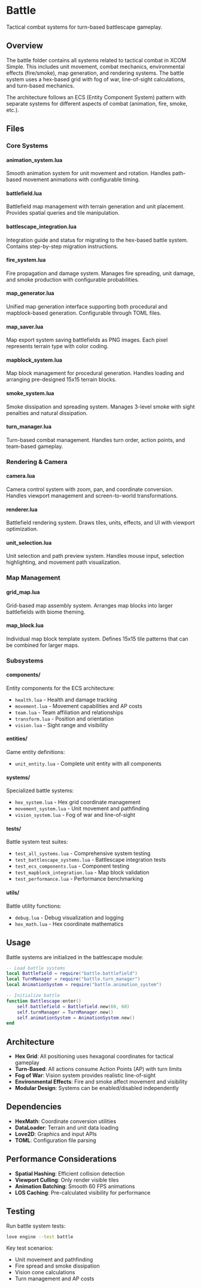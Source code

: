 # Battle

Tactical combat systems for turn-based battlescape gameplay.

## Overview

The battle folder contains all systems related to tactical combat in XCOM Simple. This includes unit movement, combat mechanics, environmental effects (fire/smoke), map generation, and rendering systems. The battle system uses a hex-based grid with fog of war, line-of-sight calculations, and turn-based mechanics.

The architecture follows an ECS (Entity Component System) pattern with separate systems for different aspects of combat (animation, fire, smoke, etc.).

## Files

### Core Systems

#### animation_system.lua
Smooth animation system for unit movement and rotation. Handles path-based movement animations with configurable timing.

#### battlefield.lua
Battlefield map management with terrain generation and unit placement. Provides spatial queries and tile manipulation.

#### battlescape_integration.lua
Integration guide and status for migrating to the hex-based battle system. Contains step-by-step migration instructions.

#### fire_system.lua
Fire propagation and damage system. Manages fire spreading, unit damage, and smoke production with configurable probabilities.

#### map_generator.lua
Unified map generation interface supporting both procedural and mapblock-based generation. Configurable through TOML files.

#### map_saver.lua
Map export system saving battlefields as PNG images. Each pixel represents terrain type with color coding.

#### mapblock_system.lua
Map block management for procedural generation. Handles loading and arranging pre-designed 15x15 terrain blocks.

#### smoke_system.lua
Smoke dissipation and spreading system. Manages 3-level smoke with sight penalties and natural dissipation.

#### turn_manager.lua
Turn-based combat management. Handles turn order, action points, and team-based gameplay.

### Rendering & Camera

#### camera.lua
Camera control system with zoom, pan, and coordinate conversion. Handles viewport management and screen-to-world transformations.

#### renderer.lua
Battlefield rendering system. Draws tiles, units, effects, and UI with viewport optimization.

#### unit_selection.lua
Unit selection and path preview system. Handles mouse input, selection highlighting, and movement path visualization.

### Map Management

#### grid_map.lua
Grid-based map assembly system. Arranges map blocks into larger battlefields with biome theming.

#### map_block.lua
Individual map block template system. Defines 15x15 tile patterns that can be combined for larger maps.

### Subsystems

#### components/
Entity components for the ECS architecture:
- `health.lua` - Health and damage tracking
- `movement.lua` - Movement capabilities and AP costs
- `team.lua` - Team affiliation and relationships
- `transform.lua` - Position and orientation
- `vision.lua` - Sight range and visibility

#### entities/
Game entity definitions:
- `unit_entity.lua` - Complete unit entity with all components

#### systems/
Specialized battle systems:
- `hex_system.lua` - Hex grid coordinate management
- `movement_system.lua` - Unit movement and pathfinding
- `vision_system.lua` - Fog of war and line-of-sight

#### tests/
Battle system test suites:
- `test_all_systems.lua` - Comprehensive system testing
- `test_battlescape_systems.lua` - Battlescape integration tests
- `test_ecs_components.lua` - Component testing
- `test_mapblock_integration.lua` - Map block validation
- `test_performance.lua` - Performance benchmarking

#### utils/
Battle utility functions:
- `debug.lua` - Debug visualization and logging
- `hex_math.lua` - Hex coordinate mathematics

## Usage

Battle systems are initialized in the battlescape module:

```lua
-- Load battle systems
local Battlefield = require("battle.battlefield")
local TurnManager = require("battle.turn_manager")
local AnimationSystem = require("battle.animation_system")

-- Initialize battle
function Battlescape:enter()
    self.battlefield = Battlefield.new(60, 60)
    self.turnManager = TurnManager.new()
    self.animationSystem = AnimationSystem.new()
end
```

## Architecture

- **Hex Grid**: All positioning uses hexagonal coordinates for tactical gameplay
- **Turn-Based**: All actions consume Action Points (AP) with turn limits
- **Fog of War**: Vision system provides realistic line-of-sight
- **Environmental Effects**: Fire and smoke affect movement and visibility
- **Modular Design**: Systems can be enabled/disabled independently

## Dependencies

- **HexMath**: Coordinate conversion utilities
- **DataLoader**: Terrain and unit data loading
- **Love2D**: Graphics and input APIs
- **TOML**: Configuration file parsing

## Performance Considerations

- **Spatial Hashing**: Efficient collision detection
- **Viewport Culling**: Only render visible tiles
- **Animation Batching**: Smooth 60 FPS animations
- **LOS Caching**: Pre-calculated visibility for performance

## Testing

Run battle system tests:

```bash
love engine --test battle
```

Key test scenarios:
- Unit movement and pathfinding
- Fire spread and smoke dissipation
- Vision cone calculations
- Turn management and AP costs